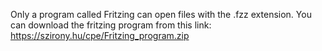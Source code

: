 Only a program called Fritzing can open files with the .fzz extension.
You can download the fritzing program from this link: https://szirony.hu/cpe/Fritzing_program.zip